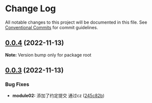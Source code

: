 # Change Log

All notable changes to this project will be documented in this file.
See [Conventional Commits](https://conventionalcommits.org) for commit guidelines.

## [0.0.4](https://github.com/sx13694658890/lerna-study/compare/v0.0.3...v0.0.4) (2022-11-13)

**Note:** Version bump only for package root





## [0.0.3](https://github.com/sx13694658890/lerna-study/compare/v0.0.2...v0.0.3) (2022-11-13)


### Bug Fixes

* **module02:** 添加了约定提交 通过cz ([245c82b](https://github.com/sx13694658890/lerna-study/commit/245c82b6573d7184b0bea05d0f1be8c1da6fcc0d))

